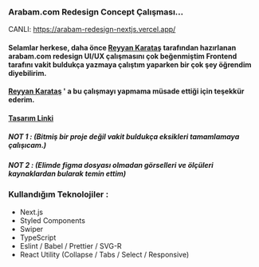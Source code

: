 ### Arabam.com Redesign Concept Çalışması...

CANLI: https://arabam-redesign-nextjs.vercel.app/

#### Selamlar herkese, daha önce [Reyyan Karataş](https://www.linkedin.com/in/reyyankaratas/) tarafından hazırlanan arabam.com redesign UI/UX çalışmasını çok beğenmiştim Frontend tarafını vakit buldukça yazmaya çalıştım yaparken bir çok şey öğrendim diyebilirim.

#### [Reyyan Karataş](https://www.linkedin.com/in/reyyankaratas/) ' a bu çalışmayı yapmama müsade ettiği için teşekkür ederim.
#### [Tasarım Linki](https://www.behance.net/gallery/110276827/Arabamcom-Redesign-Concept)

##### NOT 1 : (Bitmiş bir proje değil vakit buldukça eksikleri tamamlamaya çalışıcam.)
##### NOT 2 : (Elimde figma dosyası olmadan görselleri ve ölçüleri kaynaklardan bularak temin ettim)


### Kullandığım Teknolojiler :

+ Next.js
+ Styled Components
+ Swiper
+ TypeScript
+ Eslint / Babel / Prettier / SVG-R
+ React Utility (Collapse / Tabs / Select / Responsive)

